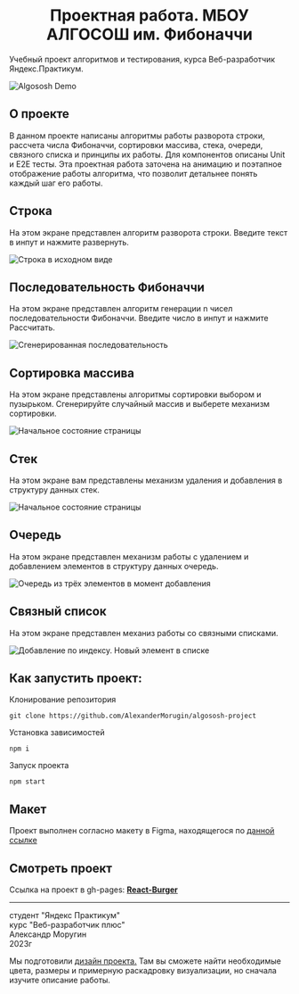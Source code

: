 <h1 align="center">Проектная работа. МБОУ АЛГОСОШ им. Фибоначчи</h1>

Учебный проект алгоритмов и тестирования, курса Веб-разработчик Яндекс.Практикум.

![Algososh Demo](/algososh-readme-min.png)

## О проекте ##

В данном проекте написаны алгоритмы работы разворота строки, рассчета числа Фибоначчи, сортировки массива, стека, очереди, связного списка и принципы их работы. Для компонентов описаны Unit и E2E тесты. Эта проектная работа заточена на анимацию и поэтапное отображение работы алгоритма, что позволит детальнее понять каждый шаг его работы.

## Строка

На этом экране представлен алгоритм разворота строки. Введите текст в инпут и нажмите развернуть.

![Строка в исходном виде](README_static/Untitled%202.png)

## Последовательность Фибоначчи

На этом экране представлен алгоритм генерации n чисел последовательности Фибоначчи. Введите число в инпут и нажмите Рассчитать.

![Сгенерированная последовательность](README_static/Untitled%204.png)

## Сортировка массива

На этом экране представлены алгоритмы сортировки выбором и пузырьком. Сгенерируйте случайный массив и выберете механизм сортировки.

![Начальное состояние страницы](README_static/Untitled%205.png)

## Стек

На этом экране вам представлены механизм удаления и добавления в структуру данных стек.

![Начальное состояние страницы](README_static/Untitled%206.png)

## Очередь

На этом экране представлен механизм работы с удалением и добавлением элементов в структуру данных очередь.

![Очередь из трёх элементов в момент добавления](README_static/Untitled%209.png)

## Связный список

На этом экране представлен механиз работы со связными списками.

![Добавление по индексу. Новый элемент в списке](README_static/Untitled%2015.png)

## Как запустить проект: ##
Клонирование репозитория
```
git clone https://github.com/AlexanderMorugin/algososh-project
```
Установка зависимостей
```
npm i
```
Запуск проекта
```
npm start
```

## Макет ##

Проект выполнен согласно макету в Figma, находящегося по [данной ссылке](https://www.figma.com/file/ocw9a6hNGeAejl4F3G9fp8/React-_-Проектные-задачи-(3-месяца)_external_link?type=design&node-id=2974-2989)

## Смотреть проект ##

Ссылка на проект в gh-pages: **[React-Burger](https://alexandermorugin.github.io/react-burger/)**

--------
студент "Яндекс Практикум"\
курс "Веб-разработчик плюс"\
Александр Моругин\
2023г

Мы подготовили [дизайн проекта.](https://www.figma.com/file/RIkypcTQN5d37g7RRTFid0/Algososh_external_link?node-id=0%3A1) Там вы сможете найти необходимые цвета, размеры и примерную раскадровку визуализации, но сначала изучите описание работы.
